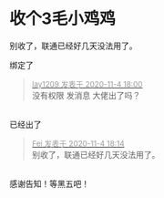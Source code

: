 # 收个3毛小鸡鸡


别收了，联通已经好几天没法用了。

绑定了 <img src="static/image/smiley/default/time.gif" smilieid="15" border="0" alt="" /><img src="static/image/smiley/default/time.gif" smilieid="15" border="0" alt="" /><img src="static/image/smiley/default/time.gif" smilieid="15" border="0" alt="" /><img src="static/image/smiley/default/time.gif" smilieid="15" border="0" alt="" />

<div class="quote"><blockquote><font size="2"><a href="https://www.hostloc.com/forum.php?mod=redirect&amp;goto=findpost&amp;pid=9402845&amp;ptid=760239" target="_blank"><font color="#999999">lay1209 发表于 2020-11-4 18:00</font></a></font><br />
没有权限 发消息 大佬出了吗？</blockquote></div><br />
已经出了

<div class="quote"><blockquote><font size="2"><a href="https://www.hostloc.com/forum.php?mod=redirect&amp;goto=findpost&amp;pid=9402894&amp;ptid=760239" target="_blank"><font color="#999999">Fei 发表于 2020-11-4 18:14</font></a></font><br />
别收了，联通已经好几天没法用了。</blockquote></div><br />
感谢告知！等黑五吧！
